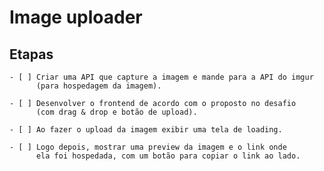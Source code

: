 # Image uploader

## Etapas
    - [ ] Criar uma API que capture a imagem e mande para a API do imgur     
          (para hospedagem da imagem).
    
    - [ ] Desenvolver o frontend de acordo com o proposto no desafio
          (com drag & drop e botão de upload).

    - [ ] Ao fazer o upload da imagem exibir uma tela de loading.

    - [ ] Logo depois, mostrar uma preview da imagem e o link onde 
          ela foi hospedada, com um botão para copiar o link ao lado. 